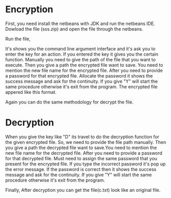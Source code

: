 # Encryption

First, you need install the netbeans with JDK and run the netbeans IDE.
Dowload the file (sss.zip) and open the file through the netbeans.

Run the file,

It's shows you the command line argument interface and it's ask you to enter the key for an action.
If you entered the key it gives you the certain function.
Manually you need to give the path of the file that you want to execute.
Then you give a path the encrypted file want to save. You need to mention the new file name for the encrypted file.
After you need to provide a password for that encrypted file.
Allocate the password it shows the success message and ask for the continuity. If you give "Y" will start the same procedure otherwise it's exit from the program.
The encrypted file appered like this format.

Again you can do the same methodology for decrypt the file.


# Decryption

When you give the key like "D" its travel to do the decryption function for the given encrypted file. 
So, we need to provide the file path manually.
Then you give a path the decrypted file want to save.You need to mention the new file name for the decrypted file.
After you need to provide a password for that decrypted file. Must need to assign the same password that you present for the encrypted file. If you type the incorrect password it's pop up the error message.
If the password is correct then it shows the success message and ask for the continuity. If you give "Y" will start the same procedure otherwise it's exit from the program.

Finally, After decryption you can get the file(c.txt) look like an original file.
